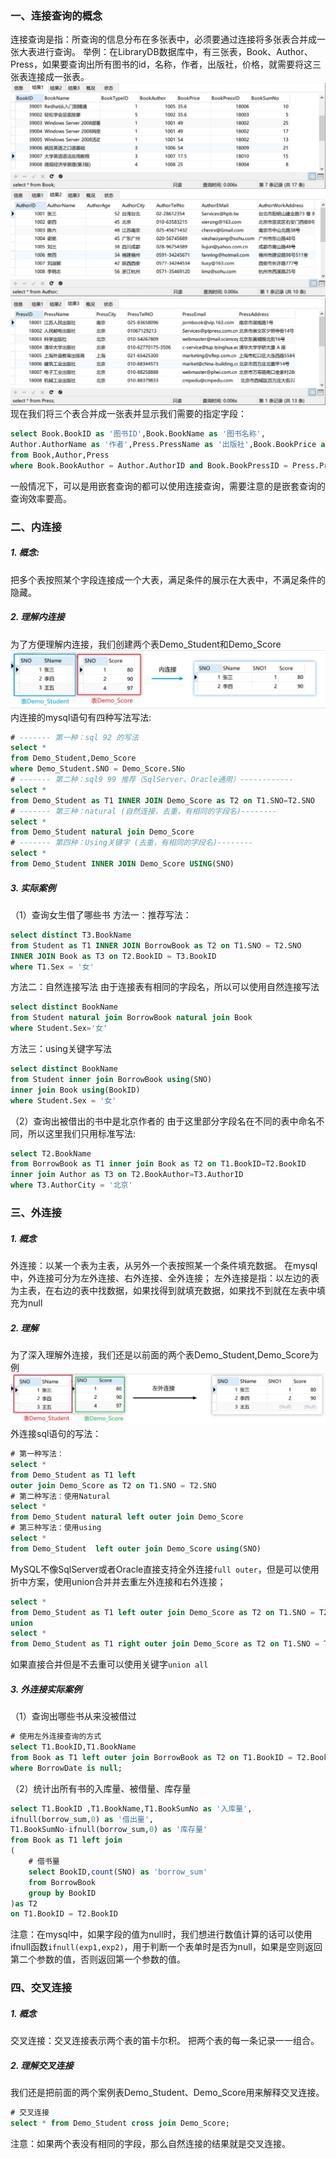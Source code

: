 ### 一、连接查询的概念
连接查询是指：所查询的信息分布在多张表中，必须要通过连接将多张表合并成一张大表进行查询。
举例：在LibraryDB数据库中，有三张表，Book、Author、Press，如果要查询出所有图书的id，名称，作者，出版社，价格，就需要将这三张表连接成一张表。
![01](localpicbed/05_连接查询.assets/01.png)
![02](localpicbed/05_连接查询.assets/02.png)
![03](localpicbed/05_连接查询.assets/03.png)
现在我们将三个表合并成一张表并显示我们需要的指定字段：

```sql
select Book.BookID as '图书ID',Book.BookName as '图书名称',
Author.AuthorName as '作者',Press.PressName as '出版社',Book.BookPrice as '价格'
from Book,Author,Press
where Book.BookAuthor = Author.AuthorID and Book.BookPressID = Press.PressID
```
一般情况下，可以是用嵌套查询的都可以使用连接查询，需要注意的是嵌套查询的查询效率要高。
### 二、内连接
##### 1. 概念:
把多个表按照某个字段连接成一个大表，满足条件的展示在大表中，不满足条件的隐藏。
##### 2. 理解内连接
为了方便理解内连接，我们创建两个表Demo_Student和Demo_Score
![04](localpicbed/05_连接查询.assets/04.png)
内连接的mysql语句有四种写法写法:

```sql
# ------- 第一种：sql 92 的写法
select *
from Demo_Student,Demo_Score
where Demo_Student.SNO = Demo_Score.SNo
# ------- 第二种：sql9 99 推荐（SqlServer、Oracle通用）------------
select *
from Demo_Student as T1 INNER JOIN Demo_Score as T2 on T1.SNO=T2.SNO
# ------- 第三种：natural (自然连接，去重，有相同的字段名)--------
select *
from Demo_Student natural join Demo_Score
# ------- 第四种：Using关键字 (去重，有相同的字段名)--------
select *
from Demo_Student INNER JOIN Demo_Score USING(SNO)
```
##### 3. 实际案例
（1）查询女生借了哪些书
方法一：推荐写法：
```sql
select distinct T3.BookName
from Student as T1 INNER JOIN BorrowBook as T2 on T1.SNO = T2.SNO
INNER JOIN Book as T3 on T2.BookID = T3.BookID
where T1.Sex = '女'
```
方法二：自然连接写法
由于连接表有相同的字段名，所以可以使用自然连接写法
```sql
select distinct BookName
from Student natural join BorrowBook natural join Book
where Student.Sex='女'
```
方法三：using关键字写法
```sql
select distinct BookName
from Student inner join BorrowBook using(SNO) 
inner join Book using(BookID)
where Student.Sex = '女'
```
（2）查询出被借出的书中是北京作者的
由于这里部分字段名在不同的表中命名不同，所以这里我们只用标准写法:
```sql
select T2.BookName
from BorrowBook as T1 inner join Book as T2 on T1.BookID=T2.BookID
inner join Author as T3 on T2.BookAuthor=T3.AuthorID
where T3.AuthorCity = '北京'
```
### 三、外连接
##### 1. 概念
外连接：以某一个表为主表，从另外一个表按照某一个条件填充数据。
在mysql中，外连接可分为左外连接、右外连接、全外连接；
左外连接是指：以左边的表为主表，在右边的表中找数据，如果找得到就填充数据，如果找不到就在左表中填充为null
##### 2. 理解
为了深入理解外连接，我们还是以前面的两个表Demo_Student,Demo_Score为例
![05](localpicbed/05_连接查询.assets/05.png)
外连接sql语句的写法：

```sql
# 第一种写法：
select * 
from Demo_Student as T1 left 
outer join Demo_Score as T2 on T1.SNO = T2.SNO
# 第二种写法：使用Natural
select *
from Demo_Student natural left outer join Demo_Score
# 第三种写法：使用using
select *
from Demo_Student  left outer join Demo_Score using(SNO)
```
MySQL不像SqlServer或者Oracle直接支持全外连接`full outer`，但是可以使用折中方案，使用union合并并去重左外连接和右外连接；
```sql
select * 
from Demo_Student as T1 left outer join Demo_Score as T2 on T1.SNO = T2.SNO
union
select * 
from Demo_Student as T1 right outer join Demo_Score as T2 on T1.SNO = T2.SNO
```
如果直接合并但是不去重可以使用关键字`union all`
##### 3. 外连接实际案例
（1）查询出哪些书从来没被借过
```sql
# 使用左外连接查询的方式
select T1.BookID,T1.BookName
from Book as T1 left outer join BorrowBook as T2 on T1.BookID = T2.BookID
where BorrowDate is null;
```
（2）统计出所有书的入库量、被借量、库存量
```sql
select T1.BookID ,T1.BookName,T1.BookSumNo as '入库量',
ifnull(borrow_sum,0) as '借出量',
T1.BookSumNo-ifnull(borrow_sum,0) as '库存量'
from Book as T1 left join  
(
	# 借书量
	select BookID,count(SNO) as 'borrow_sum'
	from BorrowBook
	group by BookID
)as T2 
on T1.BookID = T2.BookID
```
注意：在mysql中，如果字段的值为null时，我们想进行数值计算的话可以使用ifnull函数`ifnull(exp1,exp2)`，用于判断一个表单时是否为null，如果是空则返回第二个参数的值，否则返回第一个参数的值。

### 四、交叉连接
##### 1. 概念
交叉连接：交叉连接表示两个表的笛卡尔积。
把两个表的每一条记录一一组合。
##### 2. 理解交叉连接
我们还是把前面的两个案例表Demo_Student、Demo_Score用来解释交叉连接。
```sql
# 交叉连接
select * from Demo_Student cross join Demo_Score;
```
注意：如果两个表没有相同的字段，那么自然连接的结果就是交叉连接。